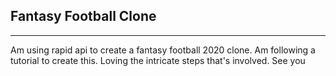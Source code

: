## Fantasy Football Clone
---
Am using rapid api to create a fantasy football 2020 clone. Am following a tutorial to create this. Loving the intricate steps that's involved. See you